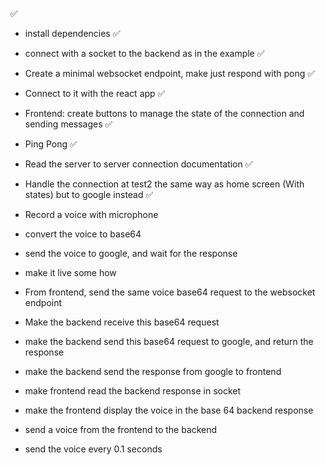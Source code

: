 ✅

- install dependencies ✅
- connect with a socket to the backend as in the example ✅
- Create a minimal websocket endpoint, make just respond with pong ✅
- Connect to it with the react app ✅
- Frontend: create buttons to manage the state of the connection and sending messages ✅
- Ping Pong ✅
- Read the server to server connection documentation ✅
- Handle the connection at test2 the same way as home screen (With states) but to google instead ✅
- Record a voice with microphone
- convert the voice to base64
- send the voice to google, and wait for the response
- make it live some how

- From frontend, send the same voice base64 request to the websocket endpoint
- Make the backend receive this base64 request
- make the backend send this base64 request to google, and return the response
- make the backend send the response from google to frontend
- make frontend read the backend response in socket
- make the frontend display the voice in the base 64 backend response
- send a voice from the frontend to the backend
- send the voice every 0.1 seconds
